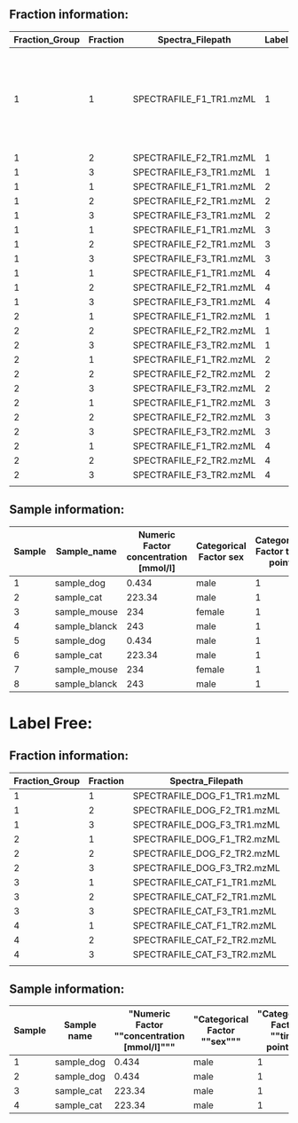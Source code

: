 Fraction information:
---------------------

| Fraction_Group | Fraction      | Spectra_Filepath                            | Label                        | Sample                              | Note:        |
|----------------|---------------|---------------------------------------------|------------------------------|-------------------------------------|-----------------------------------------------------------|
| 1              | 1             | SPECTRAFILE_F1_TR1.mzML                     | 1                            | 1                                   | Samples may only be repeated in fractions of the same run |                     |     |
| 1              | 2             | SPECTRAFILE_F2_TR1.mzML                     | 1                            | 1                                   |                                                           |                     |     |
| 1              | 3             | SPECTRAFILE_F3_TR1.mzML                     | 1                            | 1                                   |                                                           |                     |     |
| 1              | 1             | SPECTRAFILE_F1_TR1.mzML                     | 2                            | 2                                   |                                                           |                     |     |
| 1              | 2             | SPECTRAFILE_F2_TR1.mzML                     | 2                            | 2                                   |                                                           |                     |     |
| 1              | 3             | SPECTRAFILE_F3_TR1.mzML                     | 2                            | 2                                   |                                                           |                     |     |
| 1              | 1             | SPECTRAFILE_F1_TR1.mzML                     | 3                            | 3                                   |                                                           |                     |     |
| 1              | 2             | SPECTRAFILE_F2_TR1.mzML                     | 3                            | 3                                   |                                                           |                     |     |
| 1              | 3             | SPECTRAFILE_F3_TR1.mzML                     | 3                            | 3                                   |                                                           |                     |     |
| 1              | 1             | SPECTRAFILE_F1_TR1.mzML                     | 4                            | 4                                   |                                                           |                     |     |
| 1              | 2             | SPECTRAFILE_F2_TR1.mzML                     | 4                            | 4                                   |                                                           |                     |     |
| 1              | 3             | SPECTRAFILE_F3_TR1.mzML                     | 4                            | 4                                   |                                                           |                     |     |
| 2              | 1             | SPECTRAFILE_F1_TR2.mzML                     | 1                            | 5                                   |                                                           |                     |     |
| 2              | 2             | SPECTRAFILE_F2_TR2.mzML                     | 1                            | 5                                   |                                                           |                     |     |
| 2              | 3             | SPECTRAFILE_F3_TR2.mzML                     | 1                            | 5                                   |                                                           |                     |     |
| 2              | 1             | SPECTRAFILE_F1_TR2.mzML                     | 2                            | 6                                   |                                                           |                     |     |
| 2              | 2             | SPECTRAFILE_F2_TR2.mzML                     | 2                            | 6                                   |                                                           |                     |     |
| 2              | 3             | SPECTRAFILE_F3_TR2.mzML                     | 2                            | 6                                   |                                                           |                     |     |
| 2              | 1             | SPECTRAFILE_F1_TR2.mzML                     | 3                            | 7                                   |                                                           |                     |     |
| 2              | 2             | SPECTRAFILE_F2_TR2.mzML                     | 3                            | 7                                   |                                                           |                     |     |
| 2              | 3             | SPECTRAFILE_F3_TR2.mzML                     | 3                            | 7                                   |                                                           |                     |     |
| 2              | 1             | SPECTRAFILE_F1_TR2.mzML                     | 4                            | 8                                   |                                                           |                     |     |
| 2              | 2             | SPECTRAFILE_F2_TR2.mzML                     | 4                            | 8                                   |                                                           |                     |     |
| 2              | 3             | SPECTRAFILE_F3_TR2.mzML                     | 4                            | 8                                   |                                                           |                     |     |
|                |               |                                             |                              |                                     |                                                           |                     | ... |

Sample information:
-------------------

| Sample         | Sample_name   | Numeric Factor concentration [mmol/l] | Categorical Factor sex | Categorical Factor time point | Biological_Replicate |
|----------------|---------------|---------------------------------------|------------------------|-------------------------------|----------------------|
| 1              | sample_dog    | 0.434                                 | male                   | 1                             | 1                    |
| 2              | sample_cat    | 223.34                                | male                   | 1                             | 1                    |
| 3              | sample_mouse  | 234                                   | female                 | 1                             | 1                    |
| 4              | sample_blanck | 243                                   | male                   | 1                             | 1                    |
| 5              | sample_dog    | 0.434                                 | male                   | 1                             | 1                    |
| 6              | sample_cat    | 223.34                                | male                   | 1                             | 1                    |
| 7              | sample_mouse  | 234                                   | female                 | 1                             | 1                    |
| 8              | sample_blanck | 243                                   | male                   | 1                             | 1                    |


Label Free:
===========

Fraction information:
---------------------

| Fraction_Group | Fraction    | Spectra_Filepath                            | Label                        | Sample                              | Note:                |                     |
|----------------|-------------|---------------------------------------------|------------------------------|-------------------------------------|----------------------|---------------------|
| 1              | 1           | SPECTRAFILE_DOG_F1_TR1.mzML                 | 1                            | 1                                   |                      |                     |
| 1              | 2           | SPECTRAFILE_DOG_F2_TR1.mzML                 | 1                            | 1                                   |                      |                     |
| 1              | 3           | SPECTRAFILE_DOG_F3_TR1.mzML                 | 1                            | 1                                   |                      |                     |
| 2              | 1           | SPECTRAFILE_DOG_F1_TR2.mzML                 | 1                            | 2                                   |                      |                     |
| 2              | 2           | SPECTRAFILE_DOG_F2_TR2.mzML                 | 1                            | 2                                   |                      |                     |
| 2              | 3           | SPECTRAFILE_DOG_F3_TR2.mzML                 | 1                            | 2                                   |                      |                     |
| 3              | 1           | SPECTRAFILE_CAT_F1_TR1.mzML                 | 1                            | 3                                   |                      |                     |
| 3              | 2           | SPECTRAFILE_CAT_F2_TR1.mzML                 | 1                            | 3                                   |                      |                     |
| 3              | 3           | SPECTRAFILE_CAT_F3_TR1.mzML                 | 1                            | 3                                   |                      |                     |
| 4              | 1           | SPECTRAFILE_CAT_F1_TR2.mzML                 | 1                            | 4                                   |                      |                     |
| 4              | 2           | SPECTRAFILE_CAT_F2_TR2.mzML                 | 1                            | 4                                   |                      |                     |
| 4              | 3           | SPECTRAFILE_CAT_F3_TR2.mzML                 | 1                            | 4                                   |                      |                     |
|                |             |                                             |                              |                                     |                      |                     |

Sample information:
-------------------

| Sample         | Sample name | "Numeric Factor ""concentration [mmol/l]""" | "Categorical Factor ""sex""" | "Categorical Factor ""time point""" | Biological Replicate | Technical Replicate |
|----------------|-------------|---------------------------------------------|------------------------------|-------------------------------------|----------------------|---------------------|
| 1              | sample_dog  | 0.434                                       | male                         | 1                                   | 1                    | 1                   |
| 2              | sample_dog  | 0.434                                       | male                         | 1                                   | 1                    | 1                   |
| 3              | sample_cat  | 223.34                                      | male                         | 1                                   | 1                    | 2                   |
| 4              | sample_cat  | 223.34                                      | male                         | 1                                   | 1                    | 2                   |



